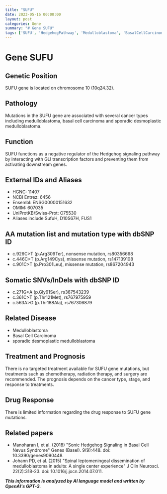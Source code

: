 ```yaml
---
title: "SUFU"
date: 2023-05-16 00:00:00
layout: post
categories: Gene
summary: "# Gene SUFU"
tags: ['SUFU', 'HedgehogPathway', 'Medulloblastoma', 'BasalCellCarcinoma', 'GeneticMutation', 'Treatment', 'Prognosis', 'DrugResponse']
---
```


# Gene SUFU

## Genetic Position
SUFU gene is located on chromosome 10 (10q24.32).

## Pathology
Mutations in the SUFU gene are associated with several cancer types including medulloblastoma, basal cell carcinoma and sporadic desmoplastic medulloblastoma. 

## Function
SUFU functions as a negative regulator of the Hedgehog signaling pathway by interacting with GLI transcription factors and preventing them from activating downstream genes.

## External IDs and Aliases
- HGNC: 11407
- NCBI Entrez: 6456
- Ensembl: ENSG00000151632
- OMIM: 607035
- UniProtKB/Swiss-Prot: O75530
- Aliases include SufuH, D10S67H, FUS1

## AA mutation list and mutation type with dbSNP ID
- c.926C>T (p.Arg309Ter), nonsense mutation, rs80356668
- c.446C>T (p.Arg149Cys), missense mutation, rs147139108
- c.901C>T (p.Pro301Leu), missense mutation, rs867204943

## Somatic SNVs/InDels with dbSNP ID
- c.271G>A (p.Gly91Ser), rs367543239
- c.361C>T (p.Thr121Met), rs767975959
- c.563A>G (p.Thr188Ala), rs767306879

## Related Disease
- Medulloblastoma
- Basal Cell Carcinoma
- sporadic desmoplastic medulloblastoma

## Treatment and Prognosis
There is no targeted treatment available for SUFU gene mutations, but treatments such as chemotherapy, radiation therapy, and surgery are recommended. The prognosis depends on the cancer type, stage, and response to treatments.

## Drug Response
There is limited information regarding the drug response to SUFU gene mutations. 

## Related papers
- Manoharan I, et al. (2018) "Sonic Hedgehog Signaling in Basal Cell Nevus Syndrome" Genes (Basel). 9(9):448. doi: 10.3390/genes9090448.
- Johann PD, et al. (2015) "Spinal leptomeningeal dissemination of medulloblastoma in adults: A single center experience" J Clin Neurosci. 22(2):318-23. doi: 10.1016/j.jocn.2014.07.011.

**_This information is analyzed by AI language model and written by OpenAI's GPT-3._**